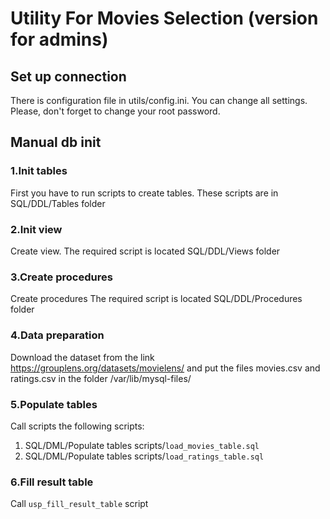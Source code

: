 # Utility For Movies Selection (version for admins)

## Set up connection

There is configuration file in utils/config.ini. You can change all settings.
Please, don't forget to change your root password.

## Manual db init

### 1.Init tables

First you have to run scripts to create tables. These scripts are in SQL/DDL/Tables folder 

### 2.Init view

Create view. The required script is located SQL/DDL/Views folder

### 3.Create procedures

Create procedures The required script is located SQL/DDL/Procedures folder 

### 4.Data preparation

Download the dataset from the link https://grouplens.org/datasets/movielens/ and put the files movies.csv and ratings.csv in the folder /var/lib/mysql-files/

### 5.Populate tables

Call scripts the following scripts:
1. SQL/DML/Populate tables scripts/`load_movies_table.sql`
2. SQL/DML/Populate tables scripts/`load_ratings_table.sql`

### 6.Fill result table

Call `usp_fill_result_table` script